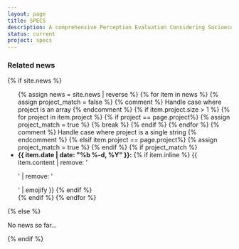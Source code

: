 ```yaml
---
layout: page
title: SPECS
description: A comprehensive Perception Evaluation Considering Socioeconomics (SPECS) dataset with participants' demographics and personalities.
status: current
project: specs
---
```


<!-- <center> -->
<!--   <img src="/assets/img/TODO.jpg" width="900" height="600"> <br /> -->
<!--    <a href="TODO">Project</a> | -->
<!--    <a href="TODO">Paper</a> | -->
<!--    <a href="TODO">Code</a> | -->
<!--    <a href="TODO">Dataset</a> -->
<!-- </center> -->
<!---->
<!-- **Summary** -->
<!---->
<!---->
<!-- While both the [paper]() and [repository]() are rich in details, on [this website]() you can find a description of what we do in a nutshell. -->
<!-- For more information, please refer to the [paper](). -->
<!---->

<div>
<h3> Related news</h3>
  {% if site.news  %}
    <ul>
    {% assign news = site.news | reverse %}
    {% for item in news %}
      {% assign project_match = false %}
      {% comment %} Handle case where project is an array {% endcomment %}
      {% if item.project.size > 1 %}
        {% for project in item.project %}
          {% if project == page.project%}
            {% assign project_match = true %}
            {% break %}
          {% endif %}
        {% endfor %}
      {% comment %} Handle case where project is a single string {% endcomment %}
      {% elsif item.project == page.project%}
        {% assign project_match = true %}
      {% endif %}
      {% if project_match %}
      <li>
        <strong>{{ item.date | date: "%b %-d, %Y" }}:</strong>
          {% if item.inline %}
            {{ item.content | remove: '<p>' | remove: '</p>' | emojify }}
          {% endif %}
      </li>
      {% endif %}
    {% endfor %}
    </ul>
  {% else %}
    <p>No news so far...</p>
  {% endif %}
</div>
